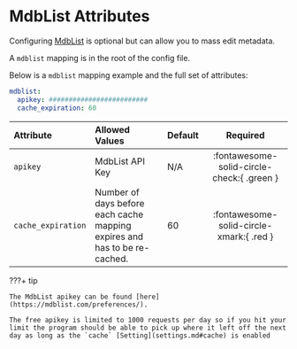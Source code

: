 # MdbList Attributes

Configuring [MdbList](https://mdblist.com/) is optional but can allow you to mass edit metadata.

A `mdblist` mapping is in the root of the config file.

Below is a `mdblist` mapping example and the full set of attributes:
```yaml
mdblist:
  apikey: #########################
  cache_expiration: 60
```

| Attribute          | Allowed Values                                                            | Default |                  Required                  |
|:-------------------|:--------------------------------------------------------------------------|:--------|:------------------------------------------:|
| `apikey`           | MdbList API Key                                                           | N/A     | :fontawesome-solid-circle-check:{ .green } |
| `cache_expiration` | Number of days before each cache mapping expires and has to be re-cached. | 60      |  :fontawesome-solid-circle-xmark:{ .red }  |

???+ tip

    The MdbList apikey can be found [here](https://mdblist.com/preferences/).

    The free apikey is limited to 1000 requests per day so if you hit your limit the program should be able to pick up where it left off the next day as long as the `cache` [Setting](settings.md#cache) is enabled 
